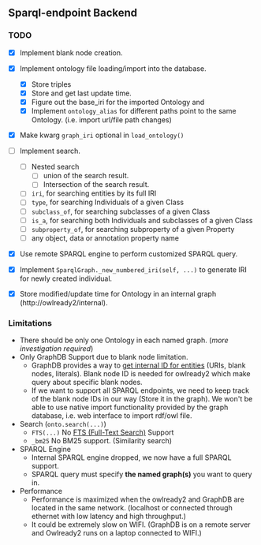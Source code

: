 ## Sparql-endpoint Backend
### TODO
- [x] Implement blank node creation.
- [x] Implement ontology file loading/import into the database.
  - [x] Store triples
  - [x] Store and get last update time.
  - [x] Figure out the base_iri for the imported Ontology and 
  - [x] Implement `ontology_alias` for different paths point to the same Ontology. (i.e. import url/file path changes)
- [x] Make kwarg `graph_iri` optional in `load_ontology()`
- [ ] Implement search.
  - [ ] Nested search
    - [ ] union of the search result.
    - [ ] Intersection of the search result.
  - [ ] `iri`, for searching entities by its full IRI
  - [ ] `type`, for searching Individuals of a given Class
  - [ ] `subclass_of`, for searching subclasses of a given Class
  - [ ] `is_a`, for searching both Individuals and subclasses of a given Class
  - [ ] `subproperty_of`, for searching subproperty of a given Property
  - [ ] any object, data or annotation property name
- [x] Use remote SPARQL engine to perform customized SPARQL query.
- [x] Implement `SparqlGraph._new_numbered_iri(self, ...)` to generate IRI for newly created individual.
- [x] Store modified/update time for Ontology in an internal graph (http://owlready2/internal).


### Limitations
- There should be only one Ontology in each named graph. (*more investigation required*)
- Only GraphDB Support due to blank node limitation.
  - GraphDB provides a way to [get internal ID for entities](https://graphdb.ontotext.com/documentation/free/query-behaviour.html#what-s-in-this-document)
    (URIs, blank nodes, literals). 
    Blank node ID is needed for owlready2 which make query about specific blank nodes.
  - If we want to support all SPARQL endpoints, we need to keep track of the blank node IDs in our way (Store it in the graph).
  We won't be able to use native import functionality provided by the graph database, i.e. web interface to import rdf/owl file.
- Search (`onto.search(...)`)
  - `FTS(...)` No [FTS (Full-Text Search)](https://owlready2.readthedocs.io/en/v0.35/annotations.html?highlight=fts#full-text-search-fts) Support
  - `_bm25` No BM25 support. (Similarity search)
- SPARQL Engine
  - Internal SPARQL engine dropped, we now have a full SPARQL support.
  - SPARQL query must specify **the named graph(s)** you want to query in.
- Performance
  - Performance is maximized when the owlready2 and GraphDB are located in the same network.
(localhost or connected through ethernet with low latency and high throughput.)
  - It could be extremely slow on WIFI. (GraphDB is on a remote server and Owlready2 runs on a laptop connected to WIFI.)
